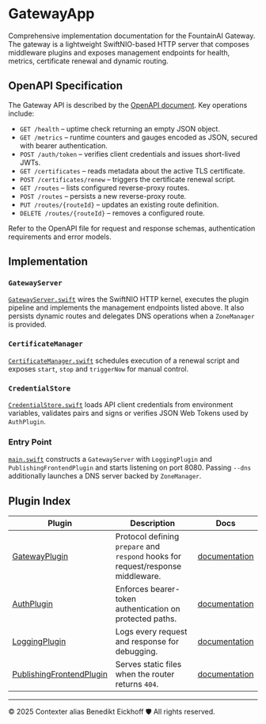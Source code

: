 # GatewayApp

Comprehensive implementation documentation for the FountainAI Gateway. The gateway is a lightweight SwiftNIO-based HTTP server that composes middleware plugins and exposes management endpoints for health, metrics, certificate renewal and dynamic routing.

## OpenAPI Specification
The Gateway API is described by the [OpenAPI document](../FountainOps/FountainAi/openAPI/v1/gateway.yml). Key operations include:

- `GET /health` – uptime check returning an empty JSON object.
- `GET /metrics` – runtime counters and gauges encoded as JSON, secured with bearer authentication.
- `POST /auth/token` – verifies client credentials and issues short-lived JWTs.
- `GET /certificates` – reads metadata about the active TLS certificate.
- `POST /certificates/renew` – triggers the certificate renewal script.
- `GET /routes` – lists configured reverse-proxy routes.
- `POST /routes` – persists a new reverse-proxy route.
- `PUT /routes/{routeId}` – updates an existing route definition.
- `DELETE /routes/{routeId}` – removes a configured route.

Refer to the OpenAPI file for request and response schemas, authentication requirements and error models.

## Implementation

### `GatewayServer`
[`GatewayServer.swift`](GatewayServer.swift) wires the SwiftNIO HTTP kernel, executes the plugin pipeline and implements the management endpoints listed above. It also persists dynamic routes and delegates DNS operations when a `ZoneManager` is provided.

### `CertificateManager`
[`CertificateManager.swift`](CertificateManager.swift) schedules execution of a renewal script and exposes `start`, `stop` and `triggerNow` for manual control.

### `CredentialStore`
[`CredentialStore.swift`](CredentialStore.swift) loads API client credentials from environment variables, validates pairs and signs or verifies JSON Web Tokens used by `AuthPlugin`.

### Entry Point
[`main.swift`](main.swift) constructs a `GatewayServer` with `LoggingPlugin` and `PublishingFrontendPlugin` and starts listening on port 8080. Passing `--dns` additionally launches a DNS server backed by `ZoneManager`.

## Plugin Index

| Plugin | Description | Docs |
| --- | --- | --- |
| [GatewayPlugin](GatewayPlugin.swift) | Protocol defining `prepare` and `respond` hooks for request/response middleware. | [documentation](../../docs/README.md#gatewayplugin) |
| [AuthPlugin](AuthPlugin.swift) | Enforces bearer-token authentication on protected paths. | [documentation](../../docs/README.md#authplugin) |
| [LoggingPlugin](LoggingPlugin.swift) | Logs every request and response for debugging. | [documentation](../../docs/README.md#loggingplugin) |
| [PublishingFrontendPlugin](PublishingFrontendPlugin.swift) | Serves static files when the router returns `404`. | [documentation](../../docs/README.md#publishingfrontendplugin) |

---
© 2025 Contexter alias Benedikt Eickhoff 🛡️ All rights reserved.
